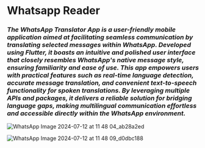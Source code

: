 # Whatsapp Reader

<h3><i><strong>The WhatsApp Translator App is a user-friendly mobile application aimed at facilitating seamless communication by translating selected messages within WhatsApp. Developed using Flutter, it boasts an intuitive and polished user interface that closely resembles WhatsApp's native message style, ensuring familiarity and ease of use. This app empowers users with practical features such as real-time language detection, accurate message translation, and convenient text-to-speech functionality for spoken translations. By leveraging multiple APIs and packages, it delivers a reliable solution for bridging language gaps, making multilingual communication effortless and accessible directly within the WhatsApp environment.</strong></i></h3>

![WhatsApp Image 2024-07-12 at 11 48 04_ab28a2ed](https://github.com/user-attachments/assets/da25026b-a71c-4591-99f5-439e4aca9bcd)

![WhatsApp Image 2024-07-12 at 11 48 09_d0dbc188](https://github.com/user-attachments/assets/86771bc5-d49e-4885-b5a1-5212ad9cd09b)


